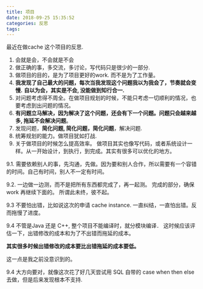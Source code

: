 ```yaml
---
title: 项目
date: 2018-09-25 15:35:52
categories: 反思
tags:
---
```


最近在做cache 这个项目的反思.

1. 会就是会，不会就是不会
2. 做正确的事，多交流，多讨论，写代码只是很少的一部分.
3. 做项目的目的，是为了项目更好的work. 而不是为了工作量。
4. **我发现了自己最大的问题，每次当我发现这个问题我以为我会了，节奏就会变慢.** 
   **自以为会，其实是不会, 没能做到知行合一.**
5. 对问题考虑得不周全。在做项目规划的时候，不能只考虑一切顺利的情况，也要考虑到出问题的情况。
6. **有问题立马解决，因为解决了这个问题，还会有下一个问题。问题只会越来越多, 拖延不会解决问题**。
7. 发现问题，**简化问题, 简化问题，简化问题**，解决问题.
8. 统筹规划的能力。做项目犹如打战. 
9. 关于做项目的时候怎么提高效率。
做项目其实也像写代码，或者系统设计一样。从一开始设计，到执行，到完成。其实有很多可以优化的地方。

9.1. 需要依赖别人的事，先沟通，先做。因为要和别人合作，所以需要有一个容错的时间。自己有时间，别人不一定有时间。

9.2. 一边做一边测，而不是把所有东西都完成了，再一起测。 完成的部分，确保work 再继续下面的。 所谓此未终，彼不起。

9.3 不要怕出错，比如说这次的申请 cache  instance. 一直纠结，一直怕出错。反而拖慢了进度。

9.4 不管是Java 还是 C++, 整个项目不能编译时，就分模块编译．
这时候应该评估一下，出错修改的成本和为了不出错而拖延的成本。

**其实很多时候出错修改的成本要比出错拖延的成本要低。**

这一点是我之前没意识到的。

9.4 大方向要对，就像这次花了好几天尝试用 SQL 自带的 case when  then else	去做，但是后来发现根本不支持.



